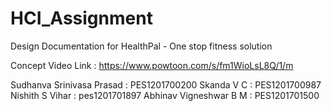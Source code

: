 # HCI_Assignment
Design Documentation for HealthPal - One stop fitness solution

Concept Video Link : https://www.powtoon.com/s/fm1WioLsL8Q/1/m

Sudhanva Srinivasa Prasad : PES1201700200
Skanda V C                : PES1201700987
Nishith S Vihar           : pes1201701897
Abhinav Vigneshwar B M    : PES1201701500
